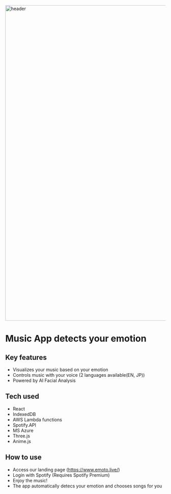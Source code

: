 <img width="990" alt="header" src="https://user-images.githubusercontent.com/44974307/65474625-87c92a80-deb7-11e9-9889-d203aade2068.png">

<h1>Music App detects your emotion</h1>

## Key features
- Visualizes your music based on your emotion
- Controls music with your voice (2 languages available(EN, JP))
- Powered by AI Facial Analysis

## Tech used
- React
- IndexedDB
- AWS Lambda functions
- Spotify.API
- MS Azure
- Three.js
- Anime.js


## How to use

- Access our landing page (https://www.emoto.live/)
- Login with Spotify (Requires Spotify Premium)
- Enjoy the music!
- The app automatically detecs your emotion and chooses songs for you
